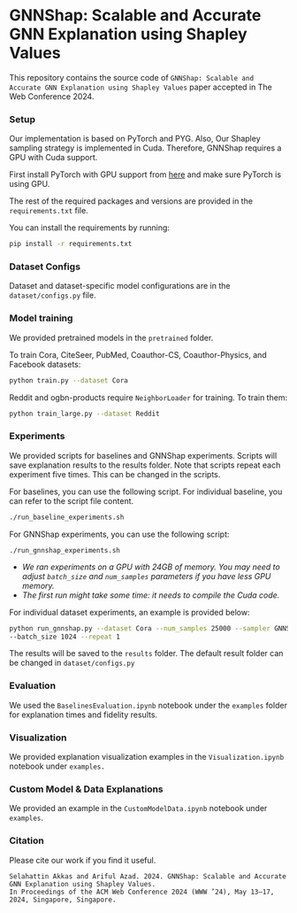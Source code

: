 # GNNShap: Scalable and Accurate GNN Explanation using Shapley Values
This repository contains the source code of
`GNNShap: Scalable and Accurate GNN Explanation using Shapley Values` paper accepted in The
Web Conference 2024.

### Setup
Our implementation is based on PyTorch and PYG. Also, Our Shapley sampling strategy is implemented 
in Cuda. Therefore, GNNShap requires a GPU with Cuda support.

First install PyTorch with GPU support from [here](https://pytorch.org/get-started/locally/) and 
make sure PyTorch is using GPU.  

The rest of the required packages and versions are provided in the `requirements.txt` file.

You can install the requirements by running:
```bash
pip install -r requirements.txt
```

### Dataset Configs

Dataset and dataset-specific model configurations are in the `dataset/configs.py` file.


### Model training  

We provided pretrained models in the `pretrained` folder.

To train Cora, CiteSeer, PubMed, Coauthor-CS, Coauthor-Physics, and Facebook datasets: 
```bash
python train.py --dataset Cora
```

Reddit and ogbn-products require `NeighborLoader` for training. To train them:
```bash
python train_large.py --dataset Reddit
```

### Experiments

We provided scripts for baselines and GNNShap experiments. Scripts will save explanation results to
the results folder. Note that scripts repeat each experiment five times. This can be changed in the 
scripts.

For baselines, you can use the following script. For individual baseline, you can refer to 
the script file content.

```bash
./run_baseline_experiments.sh
```

For GNNShap experiments, you can use the following script:
```
./run_gnnshap_experiments.sh
```

- _We ran experiments on a GPU with 24GB of memory. You may need to adjust `batch_size` 
and `num_samples` parameters if you have less GPU memory._
- _The first run might take some time: it needs to compile the Cuda code._

For individual dataset experiments, an example is provided below:
```bash
python run_gnnshap.py --dataset Cora --num_samples 25000 --sampler GNNShapSampler 
--batch_size 1024 --repeat 1
```

The results will be saved to the `results` folder. The default result folder can be changed 
in `dataset/configs.py`


### Evaluation
We used the `BaselinesEvaluation.ipynb`  notebook under the `examples` folder for explanation times
and fidelity results.

### Visualization
We provided explanation visualization examples in the `Visualization.ipynb`  notebook 
under `examples.`

### Custom Model & Data Explanations
We provided an example in the `CustomModelData.ipynb`  notebook under `examples`.

### Citation
Please cite our work if you find it useful.

```
Selahattin Akkas and Ariful Azad. 2024. GNNShap: Scalable and Accurate GNN Explanation using Shapley Values.
In Proceedings of the ACM Web Conference 2024 (WWW ’24), May 13–17, 2024, Singapore, Singapore.
```
